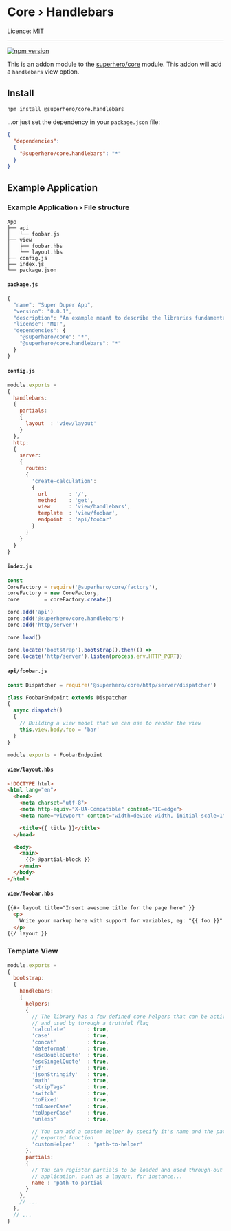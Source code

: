 # Core › Handlebars

Licence: [MIT](https://opensource.org/licenses/MIT)

---

[![npm version](https://badge.fury.io/js/%40superhero%2Fcore.handlebars.svg)](https://badge.fury.io/js/%40superhero%2Fcore.handlebars)

This is an addon module to the [superhero/core](https://github.com/superhero/js.core) module. This addon will add a `handlebars` view option.

## Install

`npm install @superhero/core.handlebars`

...or just set the dependency in your `package.json` file:

```json
{
  "dependencies":
  {
    "@superhero/core.handlebars": "*"
  }
}
```

## Example Application

### Example Application › File structure

```
App
├── api
│   └── foobar.js
├── view
│   ├── foobar.hbs
│   └── layout.hbs
├── config.js
├── index.js
└── package.json
```

#### `package.js`

```js
{
  "name": "Super Duper App",
  "version": "0.0.1",
  "description": "An example meant to describe the libraries fundamentals",
  "license": "MIT",
  "dependencies": {
    "@superhero/core": "*",
    "@superhero/core.handlebars": "*"
  }
}

```

#### `config.js`

```js
module.exports =
{
  handlebars:
  {
    partials:
    {
      layout  : 'view/layout'
    }
  },
  http:
  {
    server:
    {
      routes:
      {
        'create-calculation':
        {
          url       : '/',
          method    : 'get',
          view      : 'view/handlebars',
          template  : 'view/foobar',
          endpoint  : 'api/foobar'
        }
      }
    }
  }
}
```

#### `index.js`

```js
const
CoreFactory = require('@superhero/core/factory'),
coreFactory = new CoreFactory,
core        = coreFactory.create()

core.add('api')
core.add('@superhero/core.handlebars')
core.add('http/server')

core.load()

core.locate('bootstrap').bootstrap().then(() =>
core.locate('http/server').listen(process.env.HTTP_PORT))
```

#### `api/foobar.js`

```js
const Dispatcher = require('@superhero/core/http/server/dispatcher')

class FoobarEndpoint extends Dispatcher
{
  async dispatch()
  {
    // Building a view model that we can use to render the view
    this.view.body.foo = 'bar'
  }
}

module.exports = FoobarEndpoint
```

#### `view/layout.hbs`

```html
<!DOCTYPE html>
<html lang="en">
  <head>
    <meta charset="utf-8">
    <meta http-equiv="X-UA-Compatible" content="IE=edge">
    <meta name="viewport" content="width=device-width, initial-scale=1">

    <title>{{ title }}</title>
  </head>

  <body>
    <main>
      {{> @partial-block }}
    </main>
  </body>
</html>
```

#### `view/foobar.hbs`

```html
{{#> layout title="Insert awesome title for the page here" }}
  <p>
    Write your markup here with support for variables, eg: "{{ foo }}"
  </p>
{{/ layout }}
```

### Template View

```js
module.exports =
{
  bootstrap:
  {
    handlebars:
    {
      helpers:
      {
        // The library has a few defined core helpers that can be activated
        // and used by through a truthful flag
        'calculate'       : true,
        'case'            : true,
        'concat'          : true,
        'dateformat'      : true,
        'escDoubleQuote'  : true,
        'escSingelQuote'  : true,
        'if'              : true,
        'jsonStringify'   : true,
        'math'            : true,
        'stripTags'       : true,
        'switch'          : true,
        'toFixed'         : true,
        'toLowerCase'     : true,
        'toUpperCase'     : true,
        'unless'          : true,

        // You can add a custom helper by specify it's name and the path to the
        // exported function
        'customHelper'    : 'path-to-helper'
      },
      partials:
      {
        // You can register partials to be loaded and used through-out the
        // application, such as a layout, for instance...
        name : 'path-to-partial'
      }
    },
    // ...
  },
  // ...
}
```
